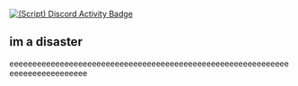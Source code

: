 [![(Script) Discord Activity Badge](https://badgen.net/badge/Playing%20Game/War%20Thunder%2C%205%20minutes%20elapsed.?color=fc4409&labelColor=00cd90&icon=discord)](https://github.com/DevXternal/DevXternal)

im a disaster
---
eeeeeeeeeeeeeeeeeeeeeeeeeeeeeeeeeeeeeeeeeeeeeeeeeeeeeeeeeeeeeeeeeeeeeeeeeeeeee
